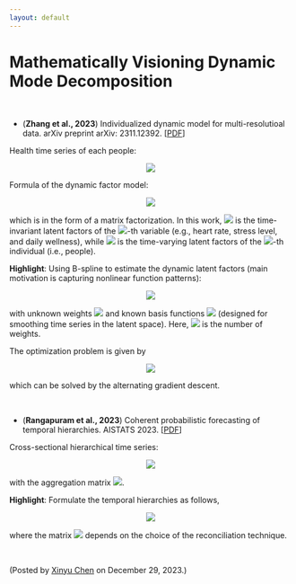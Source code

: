```yaml
---
layout: default
---
```


# Mathematically Visioning Dynamic Mode Decomposition

<br>

- (**Zhang et al., 2023**) Individualized dynamic model for multi-resolutioal data. arXiv preprint arXiv: 2311.12392. [[PDF](https://arxiv.org/pdf/2311.12392.pdf)]

Health time series of each people:

<p align = "center"><img align="middle" src="https://latex.codecogs.com/svg.latex?\large&space;y_{i,t}=\underbrace{\begin{bmatrix} y_{i,1,t} \\ y_{i,2,t} \\ \vdots \\ y_{i,J,t} \end{bmatrix}}_{J~\text{variables}}\in\mathbb{R}^{J}"/></p>

Formula of the dynamic factor model:

<p align = "center"><img align="middle" src="https://latex.codecogs.com/svg.latex?\large&space;y_{i,j,t}=\boldsymbol{f}_{j}^\top\boldsymbol{\theta}_{i,t}+\underbrace{\epsilon_{i,j,t}}_{\sim\mathcal{N}(0,1)}"/></p>

which is in the form of a matrix factorization. In this work, <img style="display: inline;" src="https://latex.codecogs.com/svg.latex?\large&space;\boldsymbol{f}_{j}\in\mathbb{R}^{R}"/> is the time-invariant latent factors of the <img style="display: inline;" src="https://latex.codecogs.com/svg.latex?\large&space;j"/>-th variable (e.g., heart rate, stress level, and daily wellness), while <img style="display: inline;" src="https://latex.codecogs.com/svg.latex?\large&space;\boldsymbol{\theta}_{i,t}\in\mathbb{R}^{R}"/> is the time-varying latent factors of the <img style="display: inline;" src="https://latex.codecogs.com/svg.latex?\large&space;i"/>-th individual (i.e., people).

**Highlight**: Using B-spline to estimate the dynamic latent factors (main motivation is capturing nonlinear function patterns):

<p align = "center"><img align="middle" src="https://latex.codecogs.com/svg.latex?\large&space;\boldsymbol{\theta}_{i,t}=\boldsymbol{W}_{i}\boldsymbol{b}_{t}"/></p>

with unknown weights <img style="display: inline;" src="https://latex.codecogs.com/svg.latex?\large&space;\boldsymbol{W}_{i}\in\mathbb{R}^{R\times M}"/> and known basis functions <img style="display: inline;" src="https://latex.codecogs.com/svg.latex?\large&space;\boldsymbol{b}_{t}\in\mathbb{R}^{M}"/> (designed for smoothing time series in the latent space). Here, <img style="display: inline;" src="https://latex.codecogs.com/svg.latex?\large&space;M"/> is the number of weights.

The optimization problem is given by

<p align = "center"><img align="middle" src="https://latex.codecogs.com/svg.latex?\large&space;\begin{aligned}\min_{\boldsymbol{F},\boldsymbol{\mathcal{W}}}~&\frac{1}{2}\sum_{i,j}\sum_{t\in\mathbb{T}_{i,j}}\left(y_{i,j,t}-\boldsymbol{f}_{i}^\top\boldsymbol{W}_{i}\boldsymbol{b}_{t}\right)^2 \\ &+\frac{\rho}{2}\bigl(\|\boldsymbol{F}\|_{F}^2+\sum_{i}\|\boldsymbol{W}_{i}\|_F^2\bigr) \end{aligned}"/></p>

which can be solved by the alternating gradient descent.

<br>

- (**Rangapuram et al., 2023**) Coherent probabilistic forecasting of temporal hierarchies. AISTATS 2023. [[PDF](https://assets.amazon.science/34/74/af45d2bf448a9f2828544680b002/coherent-probabilistic-forecasting-of-temporal-hierarchies.pdf)]

Cross-sectional hierarchical time series:

<p align = "center"><img align="middle" src="https://latex.codecogs.com/svg.latex?\large&space;\boldsymbol{y}_{t}=\boldsymbol{S}\boldsymbol{x}_{t}"/></p>

with the aggregation matrix <img style="display: inline;" src="https://latex.codecogs.com/svg.latex?\large&space;\boldsymbol{S}"/>.

**Highlight**: Formulate the temporal hierarchies as follows,

<p align = "center"><img align="middle" src="https://latex.codecogs.com/svg.latex?\large&space;\boldsymbol{y}_{t}=\boldsymbol{S}\boldsymbol{P}\boldsymbol{x}_{t}"/></p>

where the matrix <img style="display: inline;" src="https://latex.codecogs.com/svg.latex?\large&space;\boldsymbol{P}"/> depends on the choice of the reconciliation technique.

<br>

<p align="left">(Posted by <a href="https://xinychen.github.io/">Xinyu Chen</a> on December 29, 2023.)</p>
